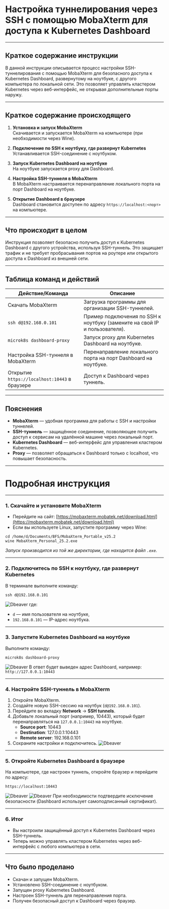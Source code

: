 # Настройка туннелирования через SSH с помощью MobaXterm для доступа к Kubernetes Dashboard

---

## Краткое содержание инструкции

В данной инструкции описывается процесс настройки SSH-туннелирования с помощью MobaXterm для безопасного доступа к
Kubernetes Dashboard, развернутому на ноутбуке, с другого компьютера по локальной сети. Это позволяет управлять
кластером Kubernetes через веб-интерфейс, не открывая дополнительные порты наружу.

---

## Краткое содержание происходящего

1. **Установка и запуск MobaXterm**  
   Скачивается и запускается MobaXterm на компьютере (при необходимости через Wine).

2. **Подключение по SSH к ноутбуку, где развернут Kubernetes**  
   Устанавливается SSH-соединение с ноутбуком.

3. **Запуск Kubernetes Dashboard на ноутбуке**  
   На ноутбуке запускается proxy для Dashboard.

4. **Настройка SSH-туннеля в MobaXterm**  
   В MobaXterm настраивается перенаправление локального порта на порт Dashboard на ноутбуке.

5. **Открытие Dashboard в браузере**  
   Dashboard становится доступен по адресу `https://localhost:<порт>` на компьютере.

---

## Что происходит в целом

Инструкция позволяет безопасно получить доступ к Kubernetes Dashboard с другого устройства, используя SSH-туннель. Это
защищает трафик и не требует пробрасывания портов на роутере или открытого доступа к Dashboard из внешней сети.

---

## Таблица команд и действий

| Действие/Команда                              | Описание                                                                   |
|-----------------------------------------------|----------------------------------------------------------------------------|
| Скачать MobaXterm                             | Загрузка программы для организации SSH-туннелей.                           |
| `ssh d@192.168.0.101`                         | Пример подключения по SSH к ноутбуку (замените на свой IP и пользователя). |
| `microk8s dashboard-proxy`                    | Запуск proxy для Kubernetes Dashboard на ноутбуке.                         |
| Настройка SSH-туннеля в MobaXterm             | Перенаправление локального порта на порт Dashboard на ноутбуке.            |
| Открытие `https://localhost:10443` в браузере | Доступ к Dashboard через туннель.                                          |

---

## Пояснения

- **MobaXterm** — удобная программа для работы с SSH и настройки туннелей.
- **SSH-туннель** — защищённое соединение, позволяющее получить доступ к сервисам на удалённой машине через локальный
  порт.
- **Kubernetes Dashboard** — веб-интерфейс для управления кластером Kubernetes.
- **Proxy** — позволяет обращаться к Dashboard только с localhost, что повышает безопасность.

---

# Подробная инструкция

---

### 1. Скачайте и установите MobaXterm

- Перейдите на сайт: [https://mobaxterm.mobatek.net/download.html](https://mobaxterm.mobatek.net/download.html)
- Если вы используете Linux, запустите программу через Wine:

```shell
cd /home/d/Documents/BFS/MobaXterm_Portable_v25.2
wine MobaXterm_Personal_25.2.exe
```

*Запуск производится из той же директории, где находится файл `.exe`.*

---

### 2. Подключитесь по SSH к ноутбуку, где развернут Kubernetes

В терминале выполните команду:

```shell
ssh d@192.168.0.101
```

![Dbeaver](/course_helpers/9%20Docker%20и%20деплой%20проекта/cuber30.png)
где:

- `d` — имя пользователя на ноутбуке,
- `192.168.0.101` — IP-адрес ноутбука.

---

### 3. Запустите Kubernetes Dashboard на ноутбуке

Выполните команду:

```shell
microk8s dashboard-proxy
```

![Dbeaver](/course_helpers/9%20Docker%20и%20деплой%20проекта/cuber31.png)
В ответ будет выведен адрес Dashboard, например:  
`http://127.0.0.1:10443`

---

### 4. Настройте SSH-туннель в MobaXterm

1. Откройте MobaXterm.
2. Создайте новую SSH-сессию на ноутбук (`d@192.168.0.101`).
3. Перейдите во вкладку **Network** → **SSH tunnels**.
4. Добавьте локальный порт (например, 10443), который будет перенаправляться на `127.0.0.1:10443` на ноутбуке.
    - **Source port**: 10443
    - **Destination**: 127.0.0.1:10443
    - **Remote server**: 192.168.0.101
5. Сохраните настройки и подключитесь.
   ![Dbeaver](/course_helpers/9%20Docker%20и%20деплой%20проекта/cuber32.png)

---

### 5. Откройте Kubernetes Dashboard в браузере

На компьютере, где настроен туннель, откройте браузер и перейдите по адресу:

```shell
https://localhost:10443
```

![Dbeaver](/course_helpers/9%20Docker%20и%20деплой%20проекта/cuber33.png)
![Dbeaver](/course_helpers/9%20Docker%20и%20деплой%20проекта/cuber34.png)
При необходимости подтвердите исключение безопасности (Dashboard использует самоподписанный сертификат).

---

### 6. Итог

- Вы настроили защищённый доступ к Kubernetes Dashboard через SSH-туннель.
- Теперь можно управлять кластером Kubernetes через веб-интерфейс с любого компьютера в сети.

---

## Что было проделано

- Скачан и запущен MobaXterm.
- Установлено SSH-соединение с ноутбуком.
- Запущен proxy Kubernetes Dashboard.
- Настроен SSH-туннель для перенаправления порта.
- Получен безопасный доступ к Dashboard через браузер.

